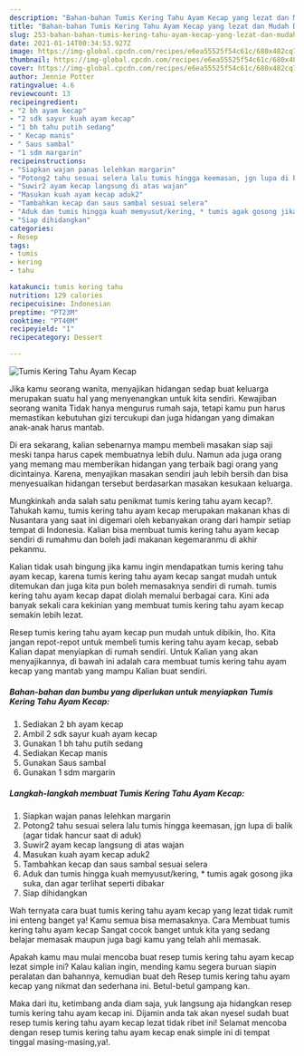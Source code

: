 ```yaml
---
description: "Bahan-bahan Tumis Kering Tahu Ayam Kecap yang lezat dan Mudah Dibuat"
title: "Bahan-bahan Tumis Kering Tahu Ayam Kecap yang lezat dan Mudah Dibuat"
slug: 253-bahan-bahan-tumis-kering-tahu-ayam-kecap-yang-lezat-dan-mudah-dibuat
date: 2021-01-14T00:34:53.927Z
image: https://img-global.cpcdn.com/recipes/e6ea55525f54c61c/680x482cq70/tumis-kering-tahu-ayam-kecap-foto-resep-utama.jpg
thumbnail: https://img-global.cpcdn.com/recipes/e6ea55525f54c61c/680x482cq70/tumis-kering-tahu-ayam-kecap-foto-resep-utama.jpg
cover: https://img-global.cpcdn.com/recipes/e6ea55525f54c61c/680x482cq70/tumis-kering-tahu-ayam-kecap-foto-resep-utama.jpg
author: Jennie Potter
ratingvalue: 4.6
reviewcount: 13
recipeingredient:
- "2 bh ayam kecap"
- "2 sdk sayur kuah ayam kecap"
- "1 bh tahu putih sedang"
- " Kecap manis"
- " Saus sambal"
- "1 sdm margarin"
recipeinstructions:
- "Siapkan wajan panas lelehkan margarin"
- "Potong2 tahu sesuai selera lalu tumis hingga keemasan, jgn lupa di balik (agar tidak hancur saat di aduk)"
- "Suwir2 ayam kecap langsung di atas wajan"
- "Masukan kuah ayam kecap aduk2"
- "Tambahkan kecap dan saus sambal sesuai selera"
- "Aduk dan tumis hingga kuah memyusut/kering, * tumis agak gosong jika suka, dan agar terlihat seperti dibakar"
- "Siap dihidangkan"
categories:
- Resep
tags:
- tumis
- kering
- tahu

katakunci: tumis kering tahu 
nutrition: 129 calories
recipecuisine: Indonesian
preptime: "PT23M"
cooktime: "PT40M"
recipeyield: "1"
recipecategory: Dessert

---
```



![Tumis Kering Tahu Ayam Kecap](https://img-global.cpcdn.com/recipes/e6ea55525f54c61c/680x482cq70/tumis-kering-tahu-ayam-kecap-foto-resep-utama.jpg)

Jika kamu seorang wanita, menyajikan hidangan sedap buat keluarga merupakan suatu hal yang menyenangkan untuk kita sendiri. Kewajiban seorang  wanita Tidak hanya mengurus rumah saja, tetapi kamu pun harus memastikan kebutuhan gizi tercukupi dan juga hidangan yang dimakan anak-anak harus mantab.

Di era  sekarang, kalian sebenarnya mampu membeli masakan siap saji meski tanpa harus capek membuatnya lebih dulu. Namun ada juga orang yang memang mau memberikan hidangan yang terbaik bagi orang yang dicintainya. Karena, menyajikan masakan sendiri jauh lebih bersih dan bisa menyesuaikan hidangan tersebut berdasarkan masakan kesukaan keluarga. 



Mungkinkah anda salah satu penikmat tumis kering tahu ayam kecap?. Tahukah kamu, tumis kering tahu ayam kecap merupakan makanan khas di Nusantara yang saat ini digemari oleh kebanyakan orang dari hampir setiap tempat di Indonesia. Kalian bisa membuat tumis kering tahu ayam kecap sendiri di rumahmu dan boleh jadi makanan kegemaranmu di akhir pekanmu.

Kalian tidak usah bingung jika kamu ingin mendapatkan tumis kering tahu ayam kecap, karena tumis kering tahu ayam kecap sangat mudah untuk ditemukan dan juga kita pun boleh memasaknya sendiri di rumah. tumis kering tahu ayam kecap dapat diolah memalui berbagai cara. Kini ada banyak sekali cara kekinian yang membuat tumis kering tahu ayam kecap semakin lebih lezat.

Resep tumis kering tahu ayam kecap pun mudah untuk dibikin, lho. Kita jangan repot-repot untuk membeli tumis kering tahu ayam kecap, sebab Kalian dapat menyiapkan di rumah sendiri. Untuk Kalian yang akan menyajikannya, di bawah ini adalah cara membuat tumis kering tahu ayam kecap yang mantab yang mampu Kalian buat sendiri.

<!--inarticleads1-->

##### Bahan-bahan dan bumbu yang diperlukan untuk menyiapkan Tumis Kering Tahu Ayam Kecap:

1. Sediakan 2 bh ayam kecap
1. Ambil 2 sdk sayur kuah ayam kecap
1. Gunakan 1 bh tahu putih sedang
1. Sediakan  Kecap manis
1. Gunakan  Saus sambal
1. Gunakan 1 sdm margarin




<!--inarticleads2-->

##### Langkah-langkah membuat Tumis Kering Tahu Ayam Kecap:

1. Siapkan wajan panas lelehkan margarin
1. Potong2 tahu sesuai selera lalu tumis hingga keemasan, jgn lupa di balik (agar tidak hancur saat di aduk)
1. Suwir2 ayam kecap langsung di atas wajan
1. Masukan kuah ayam kecap aduk2
1. Tambahkan kecap dan saus sambal sesuai selera
1. Aduk dan tumis hingga kuah memyusut/kering, * tumis agak gosong jika suka, dan agar terlihat seperti dibakar
1. Siap dihidangkan




Wah ternyata cara buat tumis kering tahu ayam kecap yang lezat tidak rumit ini enteng banget ya! Kamu semua bisa memasaknya. Cara Membuat tumis kering tahu ayam kecap Sangat cocok banget untuk kita yang sedang belajar memasak maupun juga bagi kamu yang telah ahli memasak.

Apakah kamu mau mulai mencoba buat resep tumis kering tahu ayam kecap lezat simple ini? Kalau kalian ingin, mending kamu segera buruan siapin peralatan dan bahannya, kemudian buat deh Resep tumis kering tahu ayam kecap yang nikmat dan sederhana ini. Betul-betul gampang kan. 

Maka dari itu, ketimbang anda diam saja, yuk langsung aja hidangkan resep tumis kering tahu ayam kecap ini. Dijamin anda tak akan nyesel sudah buat resep tumis kering tahu ayam kecap lezat tidak ribet ini! Selamat mencoba dengan resep tumis kering tahu ayam kecap enak simple ini di tempat tinggal masing-masing,ya!.

